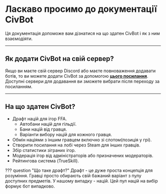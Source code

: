 # Ласкаво просимо до документації CivBot

Ця документація допоможе вам дізнатися на що здатен CivBot і як з ним взаємодіяти.

---

## Як додати CivBot на свій сервер?

Якщо ви маєте свій сервер Discord або маєте повноваження додавати ботів, то ви можете додати CivBot за допомогою 
**[цього посилання](https://discord.com/api/oauth2/authorize?client_id=1009788964460310558&permissions=17998061366336&scope=bot+applications.commands)**.
<br />Доступні сервери для додавання ви зможете вибрати після переходу за посиланням.

---

## На що здатен CivBot?

- Драфт націй для ігор FFA.
    - Автобани націй для гільдії.
    - Бани націй від гравця.
    - Варіанти вибору націй для кожного гравця.
- Обмін націями з іншим гравцем включно зі слотом(позиція у грі).
- Створити посилання на лобі через Steam для інших гравців.
- Збір статистики зіграних ігор.
- Модерація ігор від адміністраторів або призначених модераторів.
- Рейтингова система (TrueSkill).

??? question "Що таке драфт?"
    Драфт - це дуже проста концепція для розуміння. Гравці просто обирають свій бажаний варіант з пулу доступних предметів. У нашому випадку - націй. Цей пул націй на вибір формує бот випадково.